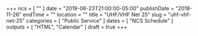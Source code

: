 +++
ncs = [ "" ]
date = "2019-06-23T21:00:00-05:00"
publishDate = "2018-11-26"
endTime = ""
location = ""
title = "UHF/VHF Net 25"
slug = "uhf-vhf-net-25"
categories = [ "Public Service" ]
dates = [ "NCS Schedule" ]
outputs = [ "HTML", "Calendar" ]
draft = true
+++
